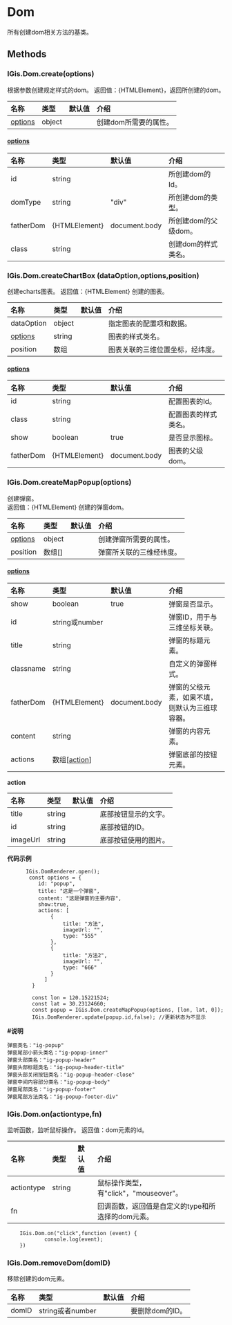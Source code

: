 # Dom

所有创建dom相关方法的基类。

## Methods

### IGis.Dom.create\(options\)

根据参数创建规定样式的dom。 返回值：{HTMLElement}，返回所创建的dom。

| 名称 | 类型 | 默认值 | 介绍 |
| :--- | :--- | :--- | :--- |
| [options](dom.md) | object |  | 创建dom所需要的属性。 |

#### [options](dom.md)

| 名称 | 类型 | 默认值 | 介绍 |
| :--- | :--- | :--- | :--- |
| id | string |  | 所创建dom的Id。 |
| domType | string | "div" | 所创建dom的类型。 |
| fatherDom | {HTMLElement} | document.body | 所创建dom的父级dom。 |
| class | string |  | 创建dom的样式类名。 |

### IGis.Dom.createChartBox \(dataOption,options,position\)

创建echarts图表。 返回值：{HTMLElement} 创建的图表。

| 名称 | 类型 | 默认值 | 介绍 |
| :--- | :--- | :--- | :--- |
| dataOption | object |  | 指定图表的配置项和数据。 |
| [options](dom.md) | string |  | 图表的样式类名。 |
| position | 数组 |  | 图表关联的三维位置坐标，经纬度。 |

#### [options](dom.md)

| 名称 | 类型 | 默认值 | 介绍 |
| :--- | :--- | :--- | :--- |
| id | string |  | 配置图表的Id。 |
| class | string |  | 配置图表的样式类名。 |
| show | boolean | true | 是否显示图标。 |
| fatherDom | {HTMLElement} | document.body | 图表的父级dom。 |

### IGis.Dom.createMapPopup\(options\)

创建弹窗。  
返回值：{HTMLElement} 创建的弹窗dom。

| 名称 | 类型 | 默认值 | 介绍 |
| :--- | :--- | :--- | :--- |
| [options](dom.md) | object |  | 创建弹窗所需要的属性。 |
| position | 数组\[\] |  | 弹窗所关联的三维经纬度。 |

#### [options](dom.md)

| 名称 | 类型 | 默认值 | 介绍 |
| :--- | :--- | :--- | :--- |
| show | boolean | true | 弹窗是否显示。 |
| id | string或number |  | 弹窗ID，用于与三维坐标关联。 |
| title | string |  | 弹窗的标题元素。 |
|classname | string |  | 自定义的弹窗样式。 |
| fatherDom | {HTMLElement} | document.body | 弹窗的父级元素，如果不填，则默认为三维球容器。 |
| content | string |  | 弹窗的内容元素。 |
| actions | 数组\[[action](dom.md)\] |  | 弹窗底部的按钮元素。 |

**action**

| 名称 | 类型 | 默认值 | 介绍 |
| :--- | :--- | :--- | :--- |
| title | string |  | 底部按钮显示的文字。 |
| id | string |  | 底部按钮的ID。 |
| imageUrl | string |  | 底部按钮使用的图片。 |

**代码示例**

```text
      IGis.DomRenderer.open();
       const options = {
          id: "popup",
          title: "这是一个弹窗",
          content: "这是弹窗的主要内容",
          show:true,
          actions: [
              {
                  title: "方法",
                  imageUrl: "",
                  type: "555"
              },
              {
                  title: "方法2",
                  imageUrl: "",
                  type: "666"
              }
            ]
        }

        const lon = 120.15221524;
        const lat = 30.23124660;
        const popup = IGis.Dom.createMapPopup(options, [lon, lat, 0]);
        IGis.DomRenderer.update(popup.id,false); //更新状态为不显示   
```

**\#说明**

```text
弹窗类名："ig-popup"
弹窗尾部小箭头类名："ig-popup-inner"
弹窗头部类名："ig-popup-header"
弹窗头部标题类名："ig-popup-header-title"
弹窗头部关闭按钮类名："ig-popup-header-close"
弹窗中间内容部分类名："ig-popup-body"
弹窗尾部类名："ig-popup-footer"
弹窗尾部方法类名："ig-popup-footer-div"
```

### IGis.Dom.on\(actiontype,fn\)

监听函数，监听鼠标操作。 返回值：dom元素的Id。

| 名称 | 类型 | 默认值 | 介绍 |
| :--- | :--- | :--- | :--- |
| actiontype | string |  | 鼠标操作类型，有"click"，"mouseover"。 |
| fn |  |  | 回调函数，返回值是自定义的type和所选择的dom元素。 |

```text
    IGis.Dom.on("click",function (event) {
            console.log(event);
    })
```

### IGis.Dom.removeDom\(domID\)

移除创建的dom元素。

| 名称 | 类型 | 默认值 | 介绍 |
| :--- | :--- | :--- | :--- |
| domID | string或者number |  | 要删除dom的ID。 |

